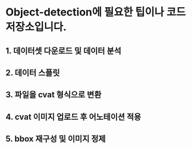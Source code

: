 # Object-detection에 필요한 팁이나 코드 저장소입니다.


## 1. 데이터셋 다운로드 및 데이터 분석

## 2. 데이터 스플릿

## 3. 파일을 cvat 형식으로 변환

## 4. cvat 이미지 업로드 후 어노테이션 적용

## 5. bbox 재구성 및 이미지 정제

